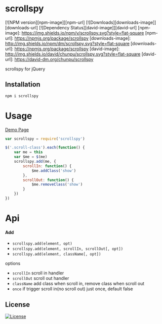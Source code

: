 scrollspy
===

[![NPM version][npm-image]][npm-url]
[![Downloads][downloads-image]][downloads-url]
[![Dependency Status][david-image]][david-url]
[npm-image]: https://img.shields.io/npm/v/scrollspy.svg?style=flat-square
[npm-url]: https://npmjs.org/package/scrollspy
[downloads-image]: http://img.shields.io/npm/dm/scrollspy.svg?style=flat-square
[downloads-url]: https://npmjs.org/package/scrollspy
[david-image]: http://img.shields.io/david/chunpu/scrollspy.svg?style=flat-square
[david-url]: https://david-dm.org/chunpu/scrollspy


scrollspy for jQuery

Installation
---

```sh
npm i scrollspy
```

Usage
===

[Demo Page](http://chunpu.github.io/scrollspy/example/)

```js
var scrollspy = require('scrollspy')

$('.scroll-class').each(function() {
	var me = this
	var $me = $(me)
	scrollspy.add(me, {
		scrollIn: function() {
			$me.addClass('show')
		},
		scrollOut: function() {
			$me.removeClass('show')
		}
	})
})
```

Api
===

#### Add

- `scrollspy.add(element, opt)`
- `scrollspy.add(element, scrollIn, scrollOut[, opt])`
- `scrollspy.add(element, className[, opt])`

options

- `scrollIn` scroll in handler
- `scrollOut` scroll out handler
- `className` add class when scroll in, remove class when scroll out
- `once` if trigger scroll in(no scroll out) just once, default false

License
---

[![License][license-image]][license-url]

[license-image]: http://img.shields.io/npm/l/scrollspy.svg?style=flat-square
[license-url]: #
